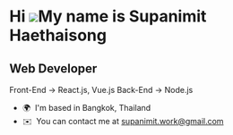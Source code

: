 Hi ![](https://user-images.githubusercontent.com/18350557/176309783-0785949b-9127-417c-8b55-ab5a4333674e.gif)My name is Supanimit Haethaisong
=============================================================================================================================================

Web Developer
-------------

Front-End -> React.js, Vue.js Back-End -> Node.js

* 🌍  I'm based in Bangkok, Thailand
* ✉️  You can contact me at [supanimit.work@gmail.com](mailto:supanimit.work@gmail.com)

